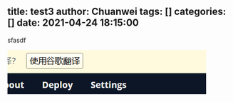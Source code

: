title: test3
author: Chuanwei
tags: []
categories: []
date: 2021-04-24 18:15:00
---
sfasdf


![upload successful](/images/pasted-2.png)